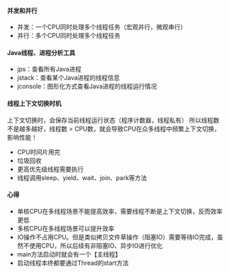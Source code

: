 #### 并发和并行

- 并发：一个CPU同时处理多个线程任务（宏观并行，微观串行）
- 并行：多个CPU同时处理多个线程任务

#### Java线程、进程分析工具

- jps：查看所有Java进程
- jstack：查看某个Java进程的线程信息
- jconsole：图形化方式查看Java进程的线程运行情况

#### 线程上下文切换时机

上下文切换时，会保存当前线程运行状态（程序计数器，线程私有）
所以线程数不是越多越好，线程数 > CPU数，就会导致CPU在众多线程中频繁上下文切换，影响性能！

- CPU时间片用完
- 垃圾回收
- 更高优先级线程需要执行
- 线程调用sleep、yield、wait、join、park等方法

#### 心得

- 单核CPU在多线程场景不能提高效率，需要线程不断是上下文切换，反而效率更低
- 多核CPU在多线程场景可以提升效率
- IO操作不占用CPU。但是类似拷贝文件草操作（阻塞IO）需要等待IO完成，虽然不使用CPU，所以后续有非阻塞IO、异步IO进行优化
- main方法启动时就会有一个【主线程】
- 启动线程本终都要通过Thread的start方法

